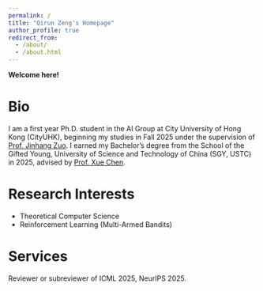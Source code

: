 ```yaml
---
permalink: /
title: "Qirun Zeng's Homepage"
author_profile: true
redirect_from: 
  - /about/
  - /about.html
---
```



**Welcome here!**

Bio
=====

I am a first year Ph.D. student in the AI Group at City University of Hong Kong (CityUHK), beginning my studies in Fall 2025 under the supervision of [Prof. Jinhang Zuo](https://jhzuo.github.io). I earned my Bachelor’s degree from the School of the Gifted Young, University of Science and Technology of China (SGY, USTC) in 2025, advised by [Prof. Xue Chen](http://staff.ustc.edu.cn/~xuechen1989/).

Research Interests
=====

- Theoretical Computer Science
- Reinforcement Learning (Multi-Armed Bandits)

Services
=====

Reviewer or subreviewer of ICML 2025, NeurIPS 2025.